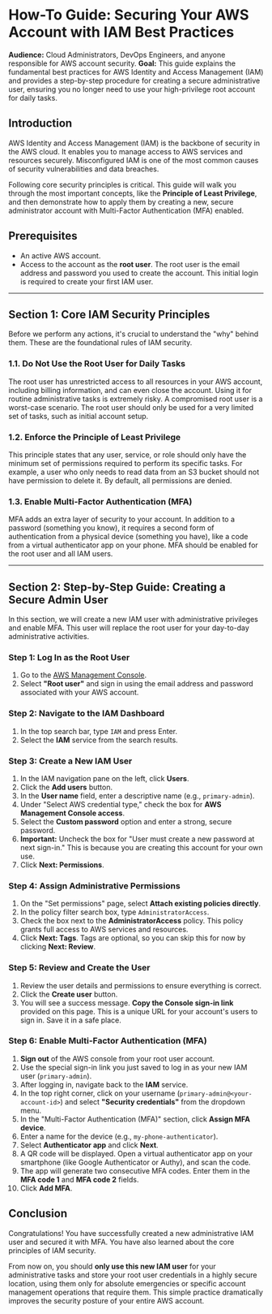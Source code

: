 # How-To Guide: Securing Your AWS Account with IAM Best Practices

**Audience:** Cloud Administrators, DevOps Engineers, and anyone responsible for AWS account security.
**Goal:** This guide explains the fundamental best practices for AWS Identity and Access Management (IAM) and provides a step-by-step procedure for creating a secure administrative user, ensuring you no longer need to use your high-privilege root account for daily tasks.

## Introduction

AWS Identity and Access Management (IAM) is the backbone of security in the AWS cloud. It enables you to manage access to AWS services and resources securely. Misconfigured IAM is one of the most common causes of security vulnerabilities and data breaches.

Following core security principles is critical. This guide will walk you through the most important concepts, like the **Principle of Least Privilege**, and then demonstrate how to apply them by creating a new, secure administrator account with Multi-Factor Authentication (MFA) enabled.

## Prerequisites

- An active AWS account.
- Access to the account as the **root user**. The root user is the email address and password you used to create the account. This initial login is required to create your first IAM user.

---

## Section 1: Core IAM Security Principles

Before we perform any actions, it's crucial to understand the "why" behind them. These are the foundational rules of IAM security.

### 1.1. Do Not Use the Root User for Daily Tasks
The root user has unrestricted access to all resources in your AWS account, including billing information, and can even close the account. Using it for routine administrative tasks is extremely risky. A compromised root user is a worst-case scenario. The root user should only be used for a very limited set of tasks, such as initial account setup.

### 1.2. Enforce the Principle of Least Privilege
This principle states that any user, service, or role should only have the minimum set of permissions required to perform its specific tasks. For example, a user who only needs to read data from an S3 bucket should not have permission to delete it. By default, all permissions are denied.

### 1.3. Enable Multi-Factor Authentication (MFA)
MFA adds an extra layer of security to your account. In addition to a password (something you know), it requires a second form of authentication from a physical device (something you have), like a code from a virtual authenticator app on your phone. MFA should be enabled for the root user and all IAM users.

---

## Section 2: Step-by-Step Guide: Creating a Secure Admin User

In this section, we will create a new IAM user with administrative privileges and enable MFA. This user will replace the root user for your day-to-day administrative activities.

### Step 1: Log In as the Root User
1.  Go to the [AWS Management Console](https://aws.amazon.com/console/).
2.  Select **"Root user"** and sign in using the email address and password associated with your AWS account.

### Step 2: Navigate to the IAM Dashboard
1.  In the top search bar, type `IAM` and press Enter.
2.  Select the **IAM** service from the search results.

### Step 3: Create a New IAM User
1.  In the IAM navigation pane on the left, click **Users**.
2.  Click the **Add users** button.
3.  In the **User name** field, enter a descriptive name (e.g., `primary-admin`).
4.  Under "Select AWS credential type," check the box for **AWS Management Console access**.
5.  Select the **Custom password** option and enter a strong, secure password.
6.  **Important:** Uncheck the box for "User must create a new password at next sign-in." This is because you are creating this account for your own use.
7.  Click **Next: Permissions**.

### Step 4: Assign Administrative Permissions
1.  On the "Set permissions" page, select **Attach existing policies directly**.
2.  In the policy filter search box, type `AdministratorAccess`.
3.  Check the box next to the **AdministratorAccess** policy. This policy grants full access to AWS services and resources.
4.  Click **Next: Tags**. Tags are optional, so you can skip this for now by clicking **Next: Review**.

### Step 5: Review and Create the User
1.  Review the user details and permissions to ensure everything is correct.
2.  Click the **Create user** button.
3.  You will see a success message. **Copy the Console sign-in link** provided on this page. This is a unique URL for your account's users to sign in. Save it in a safe place.

### Step 6: Enable Multi-Factor Authentication (MFA)
1.  **Sign out** of the AWS console from your root user account.
2.  Use the special sign-in link you just saved to log in as your new IAM user (`primary-admin`).
3.  After logging in, navigate back to the **IAM** service.
4.  In the top right corner, click on your username (`primary-admin@<your-account-id>`) and select **"Security credentials"** from the dropdown menu.
5.  In the "Multi-Factor Authentication (MFA)" section, click **Assign MFA device**.
6.  Enter a name for the device (e.g., `my-phone-authenticator`).
7.  Select **Authenticator app** and click **Next**.
8.  A QR code will be displayed. Open a virtual authenticator app on your smartphone (like Google Authenticator or Authy), and scan the code.
9.  The app will generate two consecutive MFA codes. Enter them in the **MFA code 1** and **MFA code 2** fields.
10. Click **Add MFA**.

## Conclusion

Congratulations! You have successfully created a new administrative IAM user and secured it with MFA. You have also learned about the core principles of IAM security.

From now on, you should **only use this new IAM user** for your administrative tasks and store your root user credentials in a highly secure location, using them only for absolute emergencies or specific account management operations that require them. This simple practice dramatically improves the security posture of your entire AWS account.